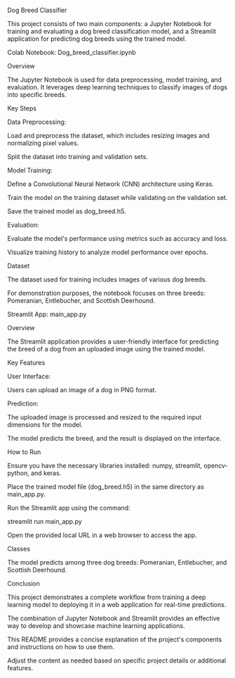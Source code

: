Dog Breed Classifier


This project consists of two main components: 
a Jupyter Notebook for training and evaluating a dog breed classification model, 
and a Streamlit application for predicting dog breeds using the trained model.


Colab Notebook: Dog_breed_classifier.ipynb


Overview


The Jupyter Notebook is used for data preprocessing, model training, and evaluation. It leverages deep learning techniques to classify images of dogs into specific breeds.


Key Steps

Data Preprocessing:

Load and preprocess the dataset, which includes resizing images and normalizing pixel values.

Split the dataset into training and validation sets.


Model Training:

Define a Convolutional Neural Network (CNN) architecture using Keras.

Train the model on the training dataset while validating on the validation set.

Save the trained model as dog_breed.h5.


Evaluation:

Evaluate the model's performance using metrics such as accuracy and loss.

Visualize training history to analyze model performance over epochs.



Dataset


The dataset used for training includes images of various dog breeds.

 For demonstration purposes, the notebook focuses on three breeds: Pomeranian, Entlebucher, and Scottish Deerhound.


Streamlit App: main_app.py


Overview


The Streamlit application provides a user-friendly interface for predicting the breed of a dog from an uploaded image using the trained model.



Key Features



User Interface:


Users can upload an image of a dog in PNG format.

Prediction:


The uploaded image is processed and resized to the required input dimensions for the model.


The model predicts the breed, and the result is displayed on the interface.


How to Run



Ensure you have the necessary libraries installed: numpy, streamlit, opencv-python, and keras.



Place the trained model file (dog_breed.h5) in the same directory as main_app.py.



Run the Streamlit app using the command:



streamlit run main_app.py

Open the provided local URL in a web browser to access the app.


Classes


The model predicts among three dog breeds: Pomeranian, Entlebucher, and Scottish Deerhound.


Conclusion


This project demonstrates a complete workflow from training a deep learning model to deploying it in a web application for real-time predictions.


 The combination of Jupyter Notebook and Streamlit provides an effective way to develop and showcase machine learning applications. 


This README provides a concise explanation of the project's components and instructions on how to use them. 


Adjust the content as needed based on specific project details or additional features.
